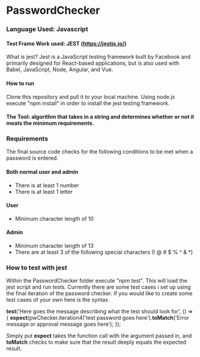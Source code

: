 # PasswordChecker

### Language Used: Javascript

#### Test Frame Work used: JEST (https://jestjs.io/)
What is jest?
Jest is a JavaScript testing framework built by Facebook and primarily designed for React-based applications, but is also used with Babel, JavaScript, Node, Angular, and Vue.

#### How to run
Clone this repository and pull it to your local machine. Using node.js execute "npm install" in order to install the jest testing framework.

#### The Tool: algorithm that takes in a string and determines whether or not it meats the minimum requirements.

### Requirements
The final source code checks for the following conditions to be met when a password is entered.

#### Both normal user and admin
  - There is at least 1 number
  - There is at least 1 letter
  
#### User
  - Minimum character length of 10
  
#### Admin
  - Minimum character length of 13
  - There are at least 3 of the following special characters (! @ # $ % ^ & *)
  
### How to test with jest
Within the PasswordChecker folder execute "npm test". This will load the jest script and run tests. 
Currently there are some test cases i set up using the final iteration of the password checker. If you would like to create some test cases of your own here is the syntax.

**test**('Here goes the message describing what the test should look for', () => {
  **expect**(pwChecker.iteration4('test password goes here').**toMatch**('Error message or approval message goes here');
});

Simply put **expect** takes the function call with the argument passed in, and **toMatch** checks to make sure that the result deeply equals the expected result.
